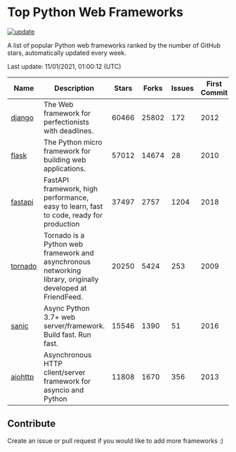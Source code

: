 # Top Python Web Frameworks

[![update](https://github.com/sunnysid3up/python-web-frameworks/actions/workflows/update.yml/badge.svg)](https://github.com/sunnysid3up/python-web-frameworks/actions/workflows/update.yml)

A list of popular Python web frameworks ranked by the number of GitHub stars, automatically updated every week.

Last update: 11/01/2021, 01:00:12 (UTC)

| Name          | Description          | Stars                     | Forks          | Issues               | First Commit        | Last Commit         |
|---------------|----------------------|---------------------------|----------------|----------------------|---------------------|---------------------|
| [django](https://github.com/django/django) | The Web framework for perfectionists with deadlines. | 60466 | 25802 | 172 | 2012 | 2021-10-31 |
| [flask](https://github.com/pallets/flask) | The Python micro framework for building web applications. | 57012 | 14674 | 28 | 2010 | 2021-10-31 |
| [fastapi](https://github.com/tiangolo/fastapi) | FastAPI framework, high performance, easy to learn, fast to code, ready for production | 37497 | 2757 | 1204 | 2018 | 2021-11-01 |
| [tornado](https://github.com/tornadoweb/tornado) | Tornado is a Python web framework and asynchronous networking library, originally developed at FriendFeed. | 20250 | 5424 | 253 | 2009 | 2021-10-31 |
| [sanic](https://github.com/sanic-org/sanic) | Async Python 3.7+ web server/framework. Build fast. Run fast. | 15546 | 1390 | 51 | 2016 | 2021-11-01 |
| [aiohttp](https://github.com/aio-libs/aiohttp) | Asynchronous HTTP client/server framework for asyncio and Python | 11808 | 1670 | 356 | 2013 | 2021-10-31 |

## Contribute 

Create an issue or pull request if you would like to add more frameworks :)